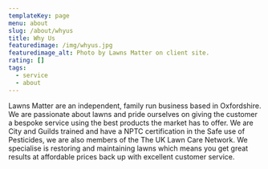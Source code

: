 ```yaml
---
templateKey: page
menu: about
slug: /about/whyus
title: Why Us
featuredimage: /img/whyus.jpg
featuredimage_alt: Photo by Lawns Matter on client site.
rating: []
tags:
  - service
  - about
---
```


Lawns Matter are an independent, family run business based in Oxfordshire.
We are passionate about lawns and pride ourselves on giving the customer a
bespoke service using the best products the market has to offer. We are City and
Guilds trained and have a NPTC certification in the Safe use of Pesticides, we
are also members of the The UK Lawn Care Network. We specialise is restoring and
maintaining lawns which means you get great results at affordable prices back up
with excellent customer service.
